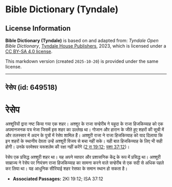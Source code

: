 # Bible Dictionary (Tyndale)

## License Information

**Bible Dictionary (Tyndale)** is based on and adapted from: _Tyndale Open Bible Dictionary_, [Tyndale House Publishers](https://tyndaleopenresources.com/), 2023, which is licensed under a [CC BY-SA 4.0 license](https://creativecommons.org/licenses/by-sa/4.0/legalcode.en).

This markdown version (created `2025-10-20`) is provided under the same license.



--------------------------------

## रेसेप (id: 649518)

रेसेप
=====

अश्शूरियों द्वारा नष्ट किया गया एक शहर। अश्शूर के राजा सन्हेरीब ने यहूदा के राजा हिजकिय्याह को एक अपमानजनक पत्र भेजा जिसमें इस शहर का उल्लेख था। गोजान और हारान के जीते हुए शहरों की सूची में और तलस्सार में अदन के पुत्रों में रेसेप शामिल हैं। अश्शूरी राजा ने राजा हिजकिय्याह को याद दिलाया कि इन शहरों के स्थानीय देवता उन्हें अश्शूरी विजय से बचा नहीं सके। यही बात हिजकिय्याह के लिए भी सही होगी। उनके परमेश्वर यरूशलेम की रक्षा नहीं करेंगे ([2 रा 19:12](https://ref.ly/2Kgs19:12); [यशा 37:12](https://ref.ly/Isa37:12))।

रेसेप एक प्रसिद्ध अश्शूरी शहर था। यह अपने व्यापार और प्रशासनिक केंद्र के रूप में प्रसिद्ध था। अश्शूरी साम्राज्य ने रेसेप पर नियंत्रण राजा हिजकिय्याह का सामना करने वाले सन्हेरीब से एक सदी से अधिक पहले कर लिया था। यह आधुनिक सीरियाई शहर रेसफा के समान स्थान हो सकता है।

* **Associated Passages:** 2KI 19:12; ISA 37:12

